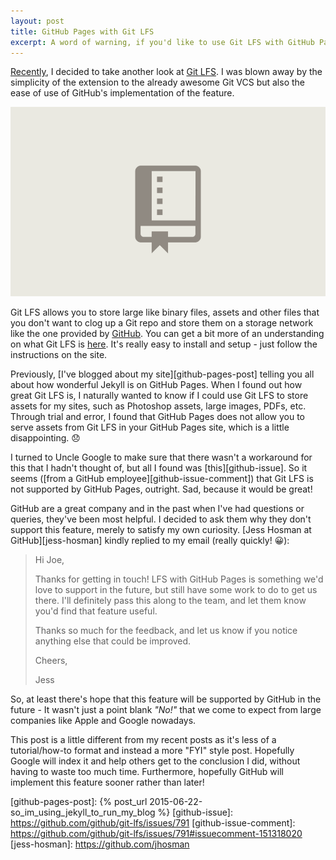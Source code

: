 ```yaml
---
layout: post
title: GitHub Pages with Git LFS
excerpt: A word of warning, if you'd like to use Git LFS with GitHub Pages.
---
```


[Recently][git-lfs-tweet], I decided to take another look at [Git LFS][git-lfs]. I was blown away by the simplicity of
the extension to the already awesome Git VCS but also the ease of use of GitHub's implementation of the feature.

<img id="git-lfs-graphic" src="/assets/img/posts/github-pages-with-git-lfs/git-lfs-graphic.gif"
     alt="A diagram showing how Git LFS works"/>

Git LFS allows you to store large like binary files, assets and other files that you don't want to clog up a Git repo
and store them on a storage network like the one provided by [GitHub][github]. You can get a bit more of an
understanding on what Git LFS is [here][git-lfs]. It's really easy to install and setup - just follow the instructions
on the site. 

Previously, [I've blogged about my site][github-pages-post] telling you all about how wonderful Jekyll is on
GitHub Pages. When I found out how great Git LFS is, I naturally wanted to know if I could use Git LFS to store assets
for my sites, such as Photoshop assets, large images, PDFs, etc. Through trial and error, I found that GitHub Pages
does not allow you to serve assets from Git LFS in your GitHub Pages site, which is a little disappointing. :disappointed:

I turned to Uncle Google to make sure that there wasn't a workaround for this that I hadn't thought of, but all I
found was [this][github-issue]. So it seems ([from a GitHub employee][github-issue-comment]) that Git LFS is not
supported by GitHub Pages, outright. Sad, because it would be great!

GitHub are a great company and in the past when I've had questions or queries, they've been most helpful. I decided to
ask them why they don't support this feature, merely to satisfy my own curiosity. [Jess Hosman at GitHub][jess-hosman]
kindly replied to my email (really quickly! :grinning:):

> Hi Joe,
>
> Thanks for getting in touch! LFS with GitHub Pages is something we'd love to support in the future, but still have some work to do to get us there. I'll definitely pass this along to the team, and let them know you'd find that feature useful.
>
> Thanks so much for the feedback, and let us know if you notice anything else that could be improved.
>
> Cheers,
>
> Jess

So, at least there's hope that this feature will be supported by GitHub in the future - It wasn't just a point blank
_"No!"_ that we come to expect from large companies like Apple and Google nowadays.

This post is a little different from my recent posts as it's less of a tutorial/how-to format and instead a more "FYI"
style post. Hopefully Google will index it and help others get to the conclusion I did, without having to waste too
much time. Furthermore, hopefully GitHub will implement this feature sooner rather than later!

[git-lfs-tweet]: https://twitter.com/JoeNyland/status/718732564882710529
[git-lfs-repo]: https://github.com/github/git-lf
[git-lfs]: https://git-lfs.github.com
[github]: https://github.com
[github-pages-post]: {% post_url 2015-06-22-so_im_using_jekyll_to_run_my_blog %}
[github-issue]: https://github.com/github/git-lfs/issues/791
[github-issue-comment]: https://github.com/github/git-lfs/issues/791#issuecomment-151318020
[jess-hosman]: https://github.com/jhosman
